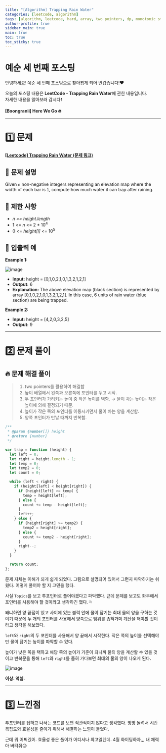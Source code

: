 ```yaml
---
title: "[Algorithm] Trapping Rain Water"
categories: [leetcode, algorithm]
tags: [algorithm, leetcode, hard, array, two pointers, dp, monotonic stack]
author-profile: true
sidebar_main: true
main: true
toc: true
toc_sticky: true
---
```


# 예순 세 번째 포스팅

안녕하세요! 예순 세 번째 포스팅으로 찾아뵙게 되어 반갑습니다!♥

오늘의 포스팅 내용은 **LeetCode - Trapping Rain Water**에 관한 내용입니다. <br/>
자세한 내용을 알아보러 갑시다❗️

**[Boongranii] Here We Go 🔥**

---

# 1️⃣ 문제

[**[Leetcode] Trapping Rain Water (문제 링크)**](https://leetcode.com/problems/trapping-rain-water/description/?envType=daily-question&envId=2024-04-12)

## 💨 **문제 설명**

Given `n` non-negative integers representing an elevation map where the width of each bar is `1`, compute how much water it can trap after raining.

## 💨 **제한 사항**

- _n == height.length_
- 1 <= _n_ <= 2 \* 10<sup>4</sup>
- 0 <= _height[i]_ <= 10<sup>5</sup>

## 💨 **입출력 예**

**Example 1:**

![image](https://github.com/bbjbc/bbjbc.github.io/assets/102457140/32f6d1db-7981-4613-96a1-368d1e4fe764) <br>

- **Input:** height = [0,1,0,2,1,0,1,3,2,1,2,1]
- **Output:** 6
- **Explanation:** The above elevation map (black section) is represented by array [0,1,0,2,1,0,1,3,2,1,2,1]. In this case, 6 units of rain water (blue section) are being trapped.

**Example 2:**

- **Input:** height = [4,2,0,3,2,5]
- **Output:** 9

---

# 2️⃣ 문제 풀이

## 🔥 문제 해결 풀이

> 1. two pointers를 활용하여 해결함
> 2. 높이 배열에서 왼쪽과 오른쪽에 포인터를 두고 시작.
> 3. 두 포인터가 가리키는 높이 중 작은 높이를 택함. → 물이 차는 높이는 작은 높이에 의해 결정되기 때문.
> 4. 높이가 작은 쪽의 포인터를 이동시키면서 물이 차는 양을 계산함.
> 5. 양쪽 포인터가 만날 때까지 반복함.

```js
/**
 * @param {number[]} height
 * @return {number}
 */

var trap = function (height) {
  let left = 0;
  let right = height.length - 1;
  let temp = 0;
  let temp2 = 0;
  let count = 0;

  while (left < right) {
    if (height[left] < height[right]) {
      if (height[left] >= temp) {
        temp = height[left];
      } else {
        count += temp - height[left];
      }
      left++;
    } else {
      if (height[right] >= temp2) {
        temp2 = height[right];
      } else {
        count += temp2 - height[right];
      }
      right--;
    }
  }

  return count;
};
```

문제 자체는 이해가 되게 쉽게 되었다. 그림으로 설명되어 있어서 그런지 파악하기는 쉬웠다. 어떻게 풀어야 할 지 고민을 했다.

사실 `Topics`를 보고 투포인터로 풀어야겠다고 파악했다. 근데 문제를 보고도 좌우에서 포인터를 사용해야 할 것이라고 생각하긴 했다.ㅋ

왜냐하면 양 끝점이 있고 사이에 있는 블럭 안에 물이 담기는 최대 물의 양을 구하는 것이기 때문에 두 개의 포인터를 사용해서 양쪽으로 범위를 좁혀가며 계산을 해야할 것이라고 생각을 해보았다.

`left`와 `right`의 두 포인터를 사용해서 양 끝에서 시작한다. 작은 쪽의 높이를 선택해야만 물이 담기는 높이를 파악할 수 있다.

높이가 낮은 쪽을 택하고 해당 쪽의 높이가 기준이 되니까 물의 양을 계산할 수 있을 것이고 반복문을 통해 `left`와 `right`를 좁혀 가다보면 최대의 물의 양이 나오게 된다.

![image](https://github.com/bbjbc/bbjbc.github.io/assets/102457140/8df819a5-6b2d-41c4-b7bc-f2b880919f86) <br>

**이상. 억셉.**

---

# 3️⃣ 느낀점

투포인터를 접하고 나서는 코드를 보면 직관적이지 않다고 생각했다. 빙빙 돌려서 시간 복잡도와 효율성을 줄이기 위해서 해결하는 느낌이 들었다.

근데 뭐 어쩌겠어. 효율성 좋은 풀이가 어디서나 최고일텐데. 4월 화이팅하자,,, 내 체력아 버텨줘😐
